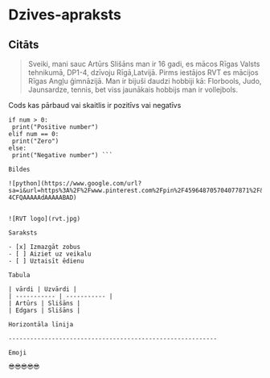 # Dzives-apraksts

## Citāts

 > Sveiki, mani sauc Artūrs Slišāns man ir 16 gadi, es mācos Rīgas Valsts tehnikumā, DP1-4, dzīvoju Rīgā,Latvijā. Pirms iestājos RVT es mācijos Rīgas Angļu ģimnāzijā. Man ir bijuši daudzi hobbiji kā: Florbools, Judo, Jaunsardze, tennis, bet viss jaunākais hobbijs man ir vollejbols.

 Cods kas pārbaud vai skaitlis ir pozitīvs vai negatīvs

  ``` num = float(input("Enter a number: "))
if num > 0:
   print("Positive number")
elif num == 0:
   print("Zero")
else:
   print("Negative number") ```

 Bildes

 ![python](https://www.google.com/url?sa=i&url=https%3A%2F%2Fwww.pinterest.com%2Fpin%2F459648705704077871%2F&psig=AOvVaw1X9Gh4rpvVrtGIiMWLsDsQ&ust=1612348677513000&source=images&cd=vfe&ved=0CAIQjRxqFwoTCNicloWBy-4CFQAAAAAdAAAAABAD)


 ![RVT logo](rvt.jpg)

Saraksts

- [x] Izmazgāt zobus
- [ ] Aiziet uz veikalu
- [ ] Uztaisīt ēdienu

 Tabula

| vārdi | Uzvārdi |
| ----------- | ----------- |
| Artūrs | Slišāns |
| Edgars | Slišāns |

Horizontāla līnija

----------------------------------------------------------

Emoji

😎😎😎😎😎

